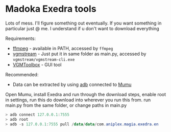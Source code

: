 # Madoka Exedra tools
Lots of mess. I'll figure something out eventually.
If you want something in particular just @ me. I understand if u don't want to download everything

Requirements: 
* [ffmpeg](https://ffmpeg.org/download.html) - available in PATH, accessed by ``ffmpeg``
* [vgmstream](https://github.com/vgmstream/vgmstream) - Just put it in same folder as main.py, accessed by ``vgmstream/vgmstream-cli.exe``
* [VGMToolbox](https://sourceforge.net/projects/vgmtoolbox/) - GUI tool

Recommended:
* Data can be extracted by using [adb](https://medium.com/@yadav-ajay/a-step-by-step-guide-to-setting-up-adb-path-on-windows-0b833faebf18) connected to [Mumu](https://www.mumuplayer.com/)

Open Mumu, install Exedra and run through the download steps, enable root in settings, run this do download into wherever you run this from. run main.py from the same folder, or change paths in main.py
```powershell
> adb connect 127.0.0.1:7555
> adb root
> adb -s 127.0.0.1:7555 pull /data/data/com.aniplex.magia.exedra.en
```
